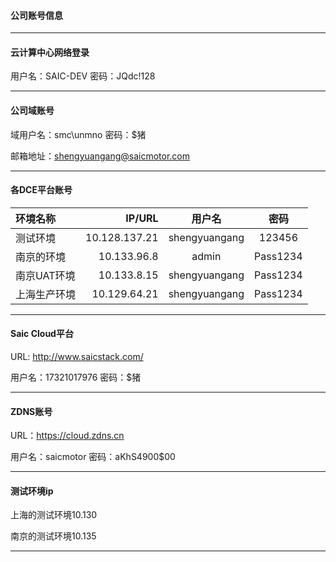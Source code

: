 #### 公司账号信息

***
#### 云计算中心网络登录

用户名：SAIC-DEV
密码：JQdc!128

*** 
#### 公司域账号

域用户名：smc\unmno
密码：$猪

邮箱地址：shengyuangang@saicmotor.com
***
#### 各DCE平台账号
| 环境名称      |    IP/URL |   用户名   |   密码   |
| :-------- | --------:| :------: |:------: |
| 测试环境   | 10.128.137.21 |  shengyuangang  |  123456  |
| 南京的环境   | 10.133.96.8 |  admin  |  Pass1234  |
| 南京UAT环境   |   10.133.8.15 |  shengyuangang  |  Pass1234  |
| 上海生产环境   |   10.129.64.21 |  shengyuangang  |  Pass1234  |
***
#### Saic Cloud平台
URL: http://www.saicstack.com/

用户名：17321017976
密码：$猪

***
#### ZDNS账号
URL：https://cloud.zdns.cn

用户名：saicmotor
密码：aKhS4900$00
***
#### 测试环境ip
上海的测试环境10.130

南京的测试环境10.135

***
